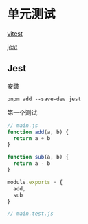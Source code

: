 # 单元测试

[vitest](https://vitest.dev/)

[jest](https://jestjs.io/)

## Jest

安装

```shell
pnpm add --save-dev jest
```

第一个测试

```js
// main.js
function add(a, b) {
  return a + b
}

function sub(a, b) {
  return a - b
}

module.exports = {
  add,
  sub
}

// main.test.js

```
